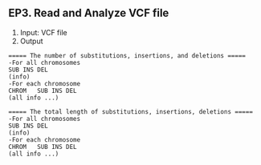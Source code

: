 ## EP3. Read and Analyze VCF file

1. Input: VCF file
2. Output
```
===== The number of substitutions, insertions, and deletions =====
-For all chromosomes
SUB INS DEL
(info)
-For each chromosome
CHROM   SUB INS DEL
(all info ...)

===== The total length of substitutions, insertions, deletions =====
-For all chromosomes
SUB INS DEL
(info)
-For each chromosome
CHROM   SUB INS DEL
(all info ...)
```
